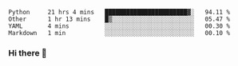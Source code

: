<!--START_SECTION:waka-->
```text
Python     21 hrs 4 mins   ███████████████████████▓░   94.11 % 
Other      1 hr 13 mins    █▒░░░░░░░░░░░░░░░░░░░░░░░   05.47 % 
YAML       4 mins          ░░░░░░░░░░░░░░░░░░░░░░░░░   00.30 % 
Markdown   1 min           ░░░░░░░░░░░░░░░░░░░░░░░░░   00.10 % 
```
<!--END_SECTION:waka-->

### Hi there 👋

<!--
**DnC275/DnC275** is a ✨ _special_ ✨ repository because its `README.md` (this file) appears on your GitHub profile.

Here are some ideas to get you started:

- 🔭 I’m currently working on ...
- 🌱 I’m currently learning ...
- 👯 I’m looking to collaborate on ...
- 🤔 I’m looking for help with ...
- 💬 Ask me about ...
- 📫 How to reach me: ...
- 😄 Pronouns: ...
- ⚡ Fun fact: ...
-->
